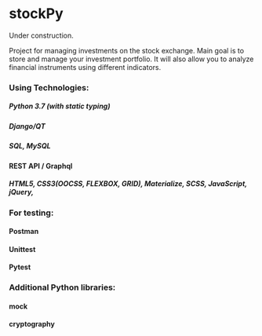 # stockPy

Under construction.

Project for managing investments on the stock exchange. Main goal is to store and manage your investment portfolio. 
It will also allow you to analyze financial instruments using different indicators.

### Using Technologies:
##### Python 3.7 (with static typing) 
##### Django/QT
##### SQL, MySQL
#### REST API / Graphql
##### HTML5, CSS3(OOCSS, FLEXBOX, GRID), Materialize, SCSS, JavaScript, jQuery, 

### For testing:
#### Postman
#### Unittest
#### Pytest

### Additional Python libraries:
#### mock
#### cryptography

